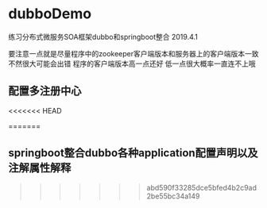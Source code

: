 # dubboDemo
练习分布式微服务SOA框架dubbo和springboot整合
2019.4.1

要注意一点就是尽量程序中的zookeeper客户端版本和服务器上的客户端版本一致 不然很大可能会出错 程序的客户端版本高一点还好 低一点很大概率一直连不上哦
## 配置多注册中心
<<<<<<< HEAD

=======
## springboot整合dubbo各种application配置声明以及注解属性解释
>>>>>>> abd590f33285dce5bfed4b2c9ad2be55bc34a149
